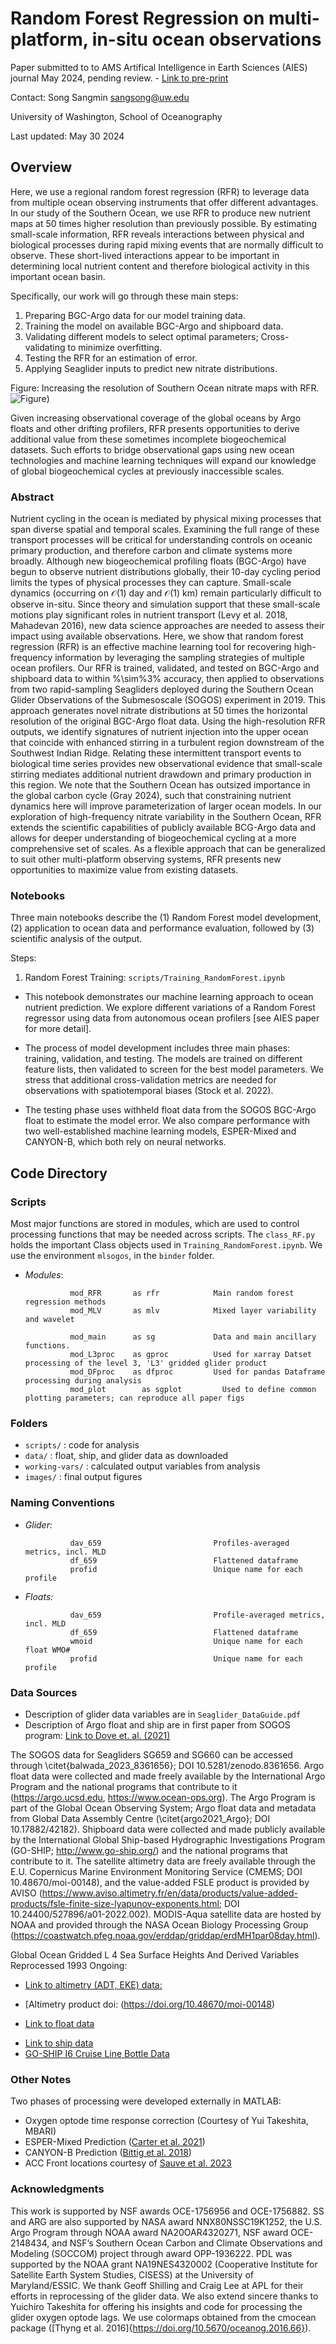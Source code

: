 # Random Forest Regression on multi-platform, in-situ ocean observations

Paper submitted to to AMS Artifical Intelligence in Earth Sciences (AIES) journal May 2024, pending review. - [Link to pre-print](https://doi.org/10.22541/essoar.171707849.91867565/v1)

Contact: Song Sangmin <sangsong@uw.edu>

University of Washington, School of Oceanography

Last updated: May 30 2024

## Overview

Here, we use a regional random forest regression (RFR) to leverage data from multiple ocean observing instruments that offer different advantages. In our study of the Southern Ocean, we use RFR to produce new nutrient maps at 50 times higher resolution than previously possible. By estimating small-scale information, RFR reveals interactions between physical and biological processes during rapid mixing events that are normally difficult to observe. These short-lived interactions appear to be important in determining local nutrient content and therefore biological activity in this important ocean basin. 


Specifically, our work will go through these main steps: 

1) Preparing BGC-Argo data for our model training data.
2) Training the model on available BGC-Argo and shipboard data. 
3) Validating different models to select optimal parameters; Cross-validating to minimize overfitting.
4) Testing the RFR for an estimation of error. 
5) Applying Seaglider inputs to predict new nitrate distributions. 


Figure: Increasing the resolution of Southern Ocean nitrate maps with RFR.
![Figure](./images/small_resolution.png))

Given increasing observational coverage of the global oceans by Argo floats and other drifting profilers, RFR presents opportunities to derive additional value from these sometimes incomplete biogeochemical datasets. Such efforts to bridge observational gaps using new ocean technologies and machine learning techniques will expand our knowledge of global biogeochemical cycles at previously inaccessible scales.

### Abstract 

Nutrient cycling in the ocean is mediated by physical mixing processes that span diverse spatial and temporal scales. Examining the full range of these transport processes will be critical for understanding controls on oceanic primary production, and therefore carbon and climate systems more broadly. Although new biogeochemical profiling floats (BGC-Argo) have begun to observe nutrient distributions globally, their 10-day cycling period limits the types of physical processes they can capture. Small-scale dynamics (occurring on $\mathcal{O}$(1) day and $\mathcal{O}$(1) km) remain particularly difficult to observe in-situ. Since theory and simulation support that these small-scale motions play significant roles in nutrient transport (Levy et al. 2018, Mahadevan 2016), new data science approaches are needed to assess their impact using available observations. Here, we show that random forest regression (RFR) is an effective machine learning tool for recovering high-frequency information by leveraging the sampling strategies of multiple ocean profilers. Our RFR is trained, validated, and tested on BGC-Argo and shipboard data to within %\sim%3\% accuracy, then applied to observations from two rapid-sampling Seagliders deployed during the Southern Ocean Glider Observations of the Submesoscale (SOGOS) experiment in 2019. This approach generates novel nitrate distributions at 50 times the horizontal resolution of the original BGC-Argo float data. Using the high-resolution RFR outputs, we identify signatures of nutrient injection into the upper ocean that coincide with enhanced stirring in a turbulent region downstream of the Southwest Indian Ridge. Relating these intermittent transport events to biological time series provides new observational evidence that small-scale stirring mediates additional nutrient drawdown and primary production in this region. We note that the Southern Ocean has outsized importance in the global carbon cycle (Gray 2024), such that constraining nutrient dynamics here will improve parameterization of larger ocean models. In our exploration of high-frequency nitrate variability in the Southern Ocean, RFR extends the scientific capabilities of publicly available BCG-Argo data and allows for deeper understanding of biogeochemical cycling at a more comprehensive set of scales. As a flexible approach that can be generalized to suit other multi-platform observing systems, RFR presents new opportunities to maximize value from existing datasets.

### Notebooks

Three main notebooks describe the (1) Random Forest model development, (2) application to ocean data and performance evaluation, followed by (3) scientific analysis of the output. 

Steps:


1. Random Forest Training: `scripts/Training_RandomForest.ipynb`

- This notebook demonstrates our machine learning approach to ocean nutrient prediction. We explore different variations of a Random Forest regressor using data from autonomous ocean profilers [see AIES paper for more detail]. 

- The process of model development includes three main phases: training, validation, and testing. The models are trained on different feature lists, then validated to screen for the best model parameters. We stress that additional cross-validation metrics are needed for observations with spatiotemporal biases (Stock et al. 2022).

- The testing phase uses withheld float data from the SOGOS BGC-Argo float to estimate the model error. We also compare performance with two well-established machine learning models, ESPER-Mixed and CANYON-B, which both rely on neural networks. 


<!-- 2. Random Forest Analysis: `scripts/Analysis_RandomForest.ipynb`

- Here, we

-  -->


## Code Directory


### Scripts

Most major functions are stored in modules, which are used to control processing functions that may be needed across scripts. The `class_RF.py` holds the important Class objects used in `Training_RandomForest.ipynb`. We use the environment `mlsogos`, in the `binder` folder. 


- *Modules*: 

                mod_RFR       as rfr            Main random forest regression methods
                mod_MLV       as mlv            Mixed layer variability and wavelet
                
                mod_main      as sg             Data and main ancillary functions.
                mod_L3proc    as gproc          Used for xarray Datset processing of the level 3, 'L3' gridded glider product
                mod_DFproc    as dfproc         Used for pandas Dataframe processing during analysis
                mod_plot        as sgplot         Used to define common plotting parameters; can reproduce all paper figs




### Folders

- `scripts/` : code for analysis
- `data/` : float, ship, and glider data as downloaded
- `working-vars/` : calculated output variables from analysis
- `images/` : final output figures


### Naming Conventions

- *Glider:*    

                dav_659                         Profiles-averaged metrics, incl. MLD
                df_659                          Flattened dataframe
                profid                          Unique name for each profile

- *Floats:*    

                dav_659                         Profile-averaged metrics, incl. MLD
                df_659                          Flattened dataframe
                wmoid                           Unique name for each float WMO#
                profid                          Unique name for each profile


### Data Sources


- Description of glider data variables are in `Seaglider_DataGuide.pdf`
- Description of Argo float and ship are in first paper from SOGOS program: [Link to Dove et. al. (2021)](https://agupubs.onlinelibrary.wiley.com/doi/10.1029/2021JC017178)


The SOGOS data for Seagliders SG659 and SG660 can be accessed through \citet{balwada_2023_8361656}; DOI 10.5281/zenodo.8361656. Argo float data were collected and made freely available by the International Argo Program and the national programs that contribute to it (https://argo.ucsd.edu, https://www.ocean-ops.org). The Argo Program is part of the Global Ocean Observing System; Argo float data and metadata from Global Data Assembly Centre (\citet{argo2021_Argo}; DOI 10.17882/42182). Shipboard data were collected and made publicly available by the International Global Ship-based Hydrographic Investigations Program (GO-SHIP; http://www.go-ship.org/) and the national programs that contribute to it. The satellite altimetry data are freely available through the E.U. Copernicus Marine Environment Monitoring Service (CMEMS; DOI 10.48670/moi-00148), and the value-added FSLE product is provided by AVISO (https://www.aviso.altimetry.fr/en/data/products/value-added-products/fsle-finite-size-lyapunov-exponents.html; DOI 10.24400/527896/a01-2022.002). MODIS-Aqua satellite data are hosted by NOAA and provided through the NASA Ocean Biology Processing Group (https://coastwatch.pfeg.noaa.gov/erddap/griddap/erdMH1par08day.html). 


Global Ocean Gridded L 4 Sea Surface Heights And Derived Variables Reprocessed 1993 Ongoing:

- [Link to altimetry (ADT, EKE) data:](https://data.marine.copernicus.eu/product/SEALEVEL_GLO_PHY_L4_MY_008_047/download
)
- [Altimetry product doi: (https://doi.org/10.48670/moi-00148)

- [Link to float data](https://uwnetid-my.sharepoint.com/:f:/g/personal/sangsong_uw_edu/Es-ESkVfIlpHhpFq7o5LTaoBtqv6pWj6rntxMyXieLEq8A?e=FeRRjs)

<!-- - [Argo ERDDAP Data Server](http://www.argodatamgt.org/Access-to-data/ERDDAP-data-server) -->

- [Link to ship data](https://uwnetid-my.sharepoint.com/:f:/g/personal/sangsong_uw_edu/ErLtPwS6pdZClgo0Flp9lq8Bz73FRmUlhR2zf329gDH-3w?e=hCzidh)
- [GO-SHIP I6 Cruise Line Bottle Data](https://cchdo.ucsd.edu/cruise/325020190403)


### Other Notes

Two phases of processing were developed externally in MATLAB: 

- Oxygen optode time response correction (Courtesy of Yui Takeshita, MBARI)
- ESPER-Mixed Prediction ([Carter et al. 2021](https://doi-org.offcampus.lib.washington.edu/10.1002/lom3.10461))
- CANYON-B Prediction ([Bittig et al. 2018](https://doi.org/10.3389/fmars.2018.00328))
- ACC Front locations courtesy of [Sauve et al. 2023](https://doi.org/10.1029/2023JC019815)

### Acknowledgments


This work is supported by NSF awards OCE-1756956 and OCE-1756882. SS and ARG are also supported by NASA award NNX80NSSC19K1252, the U.S. Argo Program through NOAA award NA20OAR4320271, NSF award OCE-2148434, and NSF’s Southern Ocean Carbon and Climate Observations and Modeling (SOCCOM) project through award OPP-1936222. PDL was supported by the NOAA grant NA19NES4320002 (Cooperative Institute for Satellite Earth System Studies, CISESS) at the University of Maryland/ESSIC. We thank Geoff Shilling and Craig Lee at APL for their efforts in reprocessing of the glider data. We also extend sincere thanks to Yuichiro Takeshita for offering his insights and code for processing the glider oxygen optode lags. We use colormaps obtained from the cmocean package ([Thyng et al. 2016]{https://doi.org/10.5670/oceanog.2016.66}). 

